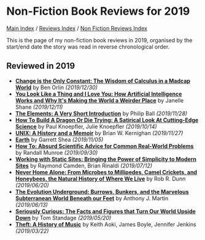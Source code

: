 # Non-Fiction Book Reviews for 2019

[Main Index](../../../README.md) / [Reviews Index](../../README.md) / [Non Fiction Reviews Index](../README.md)

This is the page of my non-fiction book reviews in 2019, organised by the start/end date the story was read in reverse chronological order.

## Reviewed in 2019
- [**Change is the Only Constant: The Wisdom of Calculus in a Madcap World**](20191230-ChangeOnlyConstant.md) by Ben Orlin *(2019/12/30)*
- [**You Look Like a Thing and I Love You: How Artificial Intelligence Works and Why It's Making the World a Weirder Place**](20191211-YouLookLikeAThing.md) by Janelle Shane *(2019/12/11)*
- [**The Elements: A Very Short Introduction**](20191128-ElementsVeryShortIntroduction.md) by Philip Ball *(2019/11/28)*
- [**How To Build A Dragon Or Die Trying: A Satirical Look At Cutting-Edge Science**](20191014-HowBuildDragonDieTrying.md) by Paul Knoepfler, Julie Knoepfler *(2019/10/14)*
- [**UNIX: A History and a Memoir**](20191127-UnixHistoryMemoir.md) by Brian W. Kernighan *(2019/11/27)*
- [**Earth**](20191105-Earth.md) by Garrett Shea *(2019/11/05)*
- [**How To: Absurd Scientific Advice for Common Real-World Problems**](20190930-HowTo.md) by Randall Munroe *(2019/09/30)*
- [**Working with Static Sites: Bringing the Power of Simplicity to Modern Sites**](20190712-WorkingStaticSites.md) by Raymond Camden, Brian Rinaldi *(2019/07/12)*
- [**Never Home Alone: From Microbes to Millipedes, Camel Crickets, and Honeybees, the Natural History of Where We Live**](20190620-NeverHomeAlone.md) by Rob R. Dunn *(2019/06/20)*
- [**The Evolution Underground: Burrows, Bunkers, and the Marvelous Subterranean World Beneath our Feet**](20190613-EvolutionUnderground.md) by Anthony J. Martin *(2019/06/13)*
- [**Seriously Curious: The Facts and Figures that Turn Our World Upside Down**](20190520-SeriouslyCurious.md) by Tom Standage *(2019/05/20)*
- [**Theft: A History of Music**](20190322-TheftAHistoryMusic.md) by Keith Aoki, James Boyle, Jennifer Jenkins *(2019/03/22)*
